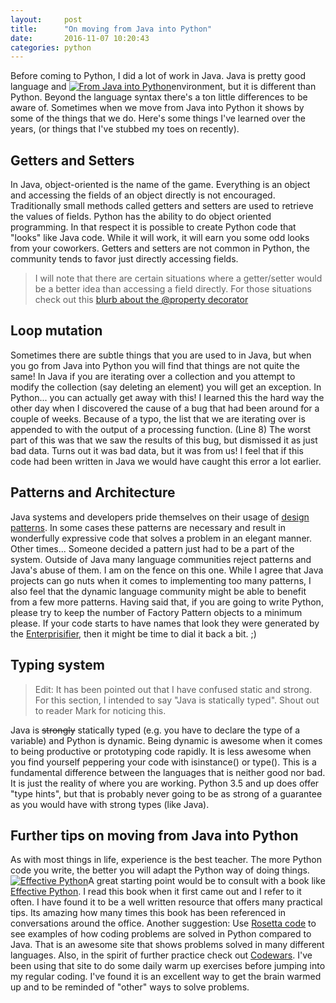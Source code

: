 ```yaml
---
layout:     post
title:      "On moving from Java into Python"
date:       2016-11-07 10:20:43
categories: python
---
```

Before coming to Python, I did a lot of work in Java. Java is pretty good language and [![From Java into Python](https://ironboundsoftware.com/blog/wp-content/uploads/2016/11/imageedit_12_9004307411.gif)](https://ironboundsoftware.com/blog/wp-content/uploads/2016/11/imageedit_12_9004307411.gif)environment, but it is different than Python. Beyond the language syntax there's a ton little differences to be aware of. Sometimes when we move from Java into Python it shows by some of the things that we do. Here's some things I've learned over the years, (or things that I've stubbed my toes on recently).

## Getters and Setters

In Java, object-oriented is the name of the game. Everything is an object and accessing the fields of an object directly is not encouraged. Traditionally small methods called getters and setters are used to retrieve the values of fields. Python has the ability to do object oriented programming. In that respect it is possible to create Python code that "looks" like Java code. While it will work, it will earn you some odd looks from your coworkers. Getters and setters are not common in Python, the community tends to favor just directly accessing fields. 

> I will note that there are certain situations where a getter/setter would be a better idea than accessing a field directly. For those situations check out this [blurb about the @property decorator](https://stackoverflow.com/questions/6618002/python-property-versus-getters-and-setters#6618176)

## Loop mutation

Sometimes there are subtle things that you are used to in Java, but when you go from Java into Python you will find that things are not quite the same! In Java if you are iterating over a collection and you attempt to modify the collection (say deleting an element) you will get an exception. In Python... you can actually get away with this! I learned this the hard way the other day when I discovered the cause of a bug that had been around for a couple of weeks.  Because of a typo, the list that we are iterating over is appended to with the output of a processing function. (Line 8) The worst part of this was that we saw the results of this bug, but dismissed it as just bad data. Turns out it was bad data, but it was from us! I feel that if this code had been written in Java we would have caught this error a lot earlier. 

## Patterns and Architecture

Java systems and developers pride themselves on their usage of [design patterns](http://amzn.to/2gpIQZp). In some cases these patterns are necessary and result in wonderfully expressive code that solves a problem in an elegant manner. Other times... Someone decided a pattern just had to be a part of the system. Outside of Java many language communities reject patterns and Java's abuse of them. I am on the fence on this one. While I agree that Java projects can go nuts when it comes to implementing too many patterns, I also feel that the dynamic language community might be able to benefit from a few more patterns. Having said that, if you are going to write Python, please try to keep the number of Factory Pattern objects to a minimum please. If your code starts to have names that look they were generated by the [Enterprisifier](http://projects.haykranen.nl/java/), then it might be time to dial it back a bit. ;) 

## Typing system

> Edit: It has been pointed out that I have confused static and strong. For this section, I intended to say "Java is statically typed". Shout out to reader Mark for noticing this.

Java is ~~strongly~~ statically typed (e.g. you have to declare the type of a variable) and Python is dynamic. Being dynamic is awesome when it comes to being productive or prototyping code rapidly. It is less awesome when you find yourself peppering your code with isinstance() or type(). This is a fundamental difference between the languages that is neither good nor bad. It is just the reality of where you are working. Python 3.5 and up does offer "type hints", but that is probably never going to be as strong of a guarantee as you would have with strong types (like Java). 

## Further tips on moving from Java into Python

As with most things in life, experience is the best teacher. The more Python code you write, the better you will adapt the Python way of doing things. [![Effective Python](https://ironboundsoftware.com/blog/wp-content/uploads/2016/11/51G2L3Ghp5L._SX322_BO1204203200_-e1478379702469.jpg)](http://amzn.to/2gpMy59)A great starting point would be to consult with a book like [Effective Python](http://amzn.to/2gpMy59). I read this book when it first came out and I refer to it often. I have found it to be a well written resource that offers many practical tips. Its amazing how many times this book has been referenced in conversations around the office. Another suggestion: Use [Rosetta code](http://rosettacode.org/wiki/Rosetta_Code) to see examples of how coding problems are solved in Python compared to Java. That is an awesome site that shows problems solved in many different languages. Also, in the spirit of further practice check out [Codewars](https://www.codewars.com/kata). I've been using that site to do some daily warm up exercises before jumping into my regular coding. I've found it is an excellent way to get the brain warmed up and to be reminded of "other" ways to solve problems.
